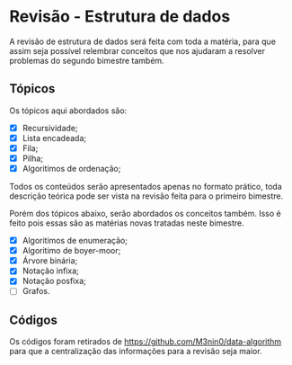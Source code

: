 # Revisão - Estrutura de dados

A revisão de estrutura de dados será feita com toda a matéria, para que assim seja possível relembrar conceitos que nos ajudaram a resolver problemas do segundo bimestre também.

## Tópicos

Os tópicos aqui abordados são:

- [X] Recursividade; 
- [X] Lista encadeada;
- [X] Fila;
- [X] Pilha;
- [X] Algoritimos de ordenação;

Todos os conteúdos serão apresentados apenas no formato prático, toda descrição teórica pode ser vista na revisão feita para o primeiro bimestre.

Porém dos tópicos abaixo, serão abordados os conceitos também. Isso é feito pois essas são as matérias novas tratadas neste bimestre.

- [X] Algoritimos de enumeração;
- [X] Algoritimo de boyer-moor;
- [X] Árvore binária;
- [X] Notação infixa;
- [X] Notação posfixa;
- [ ] Grafos.

## Códigos

Os códigos foram retirados de https://github.com/M3nin0/data-algorithm para que a centralização das informações para a revisão seja maior.